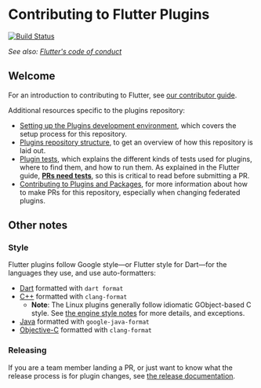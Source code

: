 # Contributing to Flutter Plugins

[![Build Status](https://api.cirrus-ci.com/github/flutter/plugins.svg)](https://cirrus-ci.com/github/flutter/plugins/master)

_See also: [Flutter's code of conduct](https://github.com/flutter/flutter/blob/master/CODE_OF_CONDUCT.md)_

## Welcome

For an introduction to contributing to Flutter, see [our contributor
guide](https://github.com/flutter/flutter/blob/master/CONTRIBUTING.md).

Additional resources specific to the plugins repository:
- [Setting up the Plugins development
  environment](https://github.com/flutter/flutter/wiki/Setting-up-the-Plugins-development-environment),
  which covers the setup process for this repository.
- [Plugins repository structure](https://github.com/flutter/flutter/wiki/Plugins-and-Packages-repository-structure),
  to get an overview of how this repository is laid out.
- [Plugin tests](https://github.com/flutter/flutter/wiki/Plugin-Tests), which explains
  the different kinds of tests used for plugins, where to find them, and how to run them.
  As explained in the Flutter guide,
  [**PRs need tests**](https://github.com/flutter/flutter/wiki/Tree-hygiene#tests), so
  this is critical to read before submitting a PR.
- [Contributing to Plugins and Packages](https://github.com/flutter/flutter/wiki/Contributing-to-Plugins-and-Packages),
  for more information about how to make PRs for this repository, especially when
  changing federated plugins.

## Other notes

### Style

Flutter plugins follow Google style—or Flutter style for Dart—for the languages they
use, and use auto-formatters:
- [Dart](https://github.com/flutter/flutter/wiki/Style-guide-for-Flutter-repo) formatted
  with `dart format`
- [C++](https://google.github.io/styleguide/cppguide.html) formatted with `clang-format`
  - **Note**: The Linux plugins generally follow idiomatic GObject-based C
    style. See [the engine style
    notes](https://github.com/flutter/engine/blob/master/CONTRIBUTING.md#style)
    for more details, and exceptions.
- [Java](https://google.github.io/styleguide/javaguide.html) formatted with
  `google-java-format`
- [Objective-C](https://google.github.io/styleguide/objcguide.html) formatted with
  `clang-format`

### Releasing

If you are a team member landing a PR, or just want to know what the release
process is for plugin changes, see [the release
documentation](https://github.com/flutter/flutter/wiki/Releasing-a-Plugin-or-Package).
